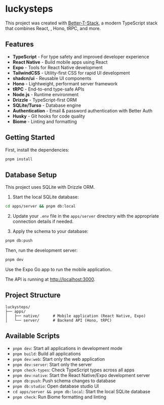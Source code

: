 # luckysteps

This project was created with [Better-T-Stack](https://github.com/AmanVarshney01/create-better-t-stack), a modern TypeScript stack that combines React, , Hono, tRPC, and more.

## Features

- **TypeScript** - For type safety and improved developer experience
- **React Native** - Build mobile apps using React
- **Expo** - Tools for React Native development
- **TailwindCSS** - Utility-first CSS for rapid UI development
- **shadcn/ui** - Reusable UI components
- **Hono** - Lightweight, performant server framework
- **tRPC** - End-to-end type-safe APIs
- **Node.js** - Runtime environment
- **Drizzle** - TypeScript-first ORM
- **SQLite/Turso** - Database engine
- **Authentication** - Email & password authentication with Better Auth
- **Husky** - Git hooks for code quality
- **Biome** - Linting and formatting

## Getting Started

First, install the dependencies:

```bash
pnpm install
```

## Database Setup

This project uses SQLite with Drizzle ORM.

1. Start the local SQLite database:
```bash
cd apps/server && pnpm db:local
```

2. Update your `.env` file in the `apps/server` directory with the appropriate connection details if needed.

3. Apply the schema to your database:
```bash
pnpm db:push
```


Then, run the development server:

```bash
pnpm dev
```


Use the Expo Go app to run the mobile application.

The API is running at [http://localhost:3000](http://localhost:3000).



## Project Structure

```
luckysteps/
├── apps/
│   ├── native/      # Mobile application (React Native, Expo)
│   └── server/      # Backend API (Hono, tRPC)
```

## Available Scripts

- `pnpm dev`: Start all applications in development mode
- `pnpm build`: Build all applications
- `pnpm dev:web`: Start only the web application
- `pnpm dev:server`: Start only the server
- `pnpm check-types`: Check TypeScript types across all apps
- `pnpm dev:native`: Start the React Native/Expo development server
- `pnpm db:push`: Push schema changes to database
- `pnpm db:studio`: Open database studio UI
- `cd apps/server && pnpm db:local`: Start the local SQLite database
- `pnpm check`: Run Biome formatting and linting
